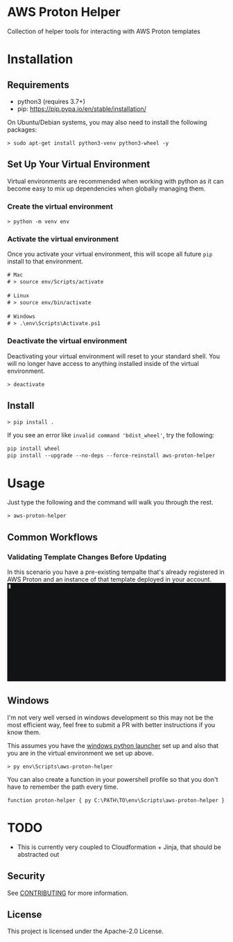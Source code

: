 # AWS Proton Helper
Collection of helper tools for interacting with AWS Proton templates

# Installation
## Requirements
* python3 (requires 3.7+)
* pip: https://pip.pypa.io/en/stable/installation/

On Ubuntu/Debian systems, you may also need to install the following packages:
```
> sudo apt-get install python3-venv python3-wheel -y
```

## Set Up Your Virtual Environment
Virtual environments are recommended when working with python as it can become easy to mix up dependencies when globally managing them.

### Create the virtual environment
```
> python -m venv env
```

### Activate the virtual environment
Once you activate your virtual environment, this will scope all future `pip` install to that environment.

```
# Mac
# > source env/Scripts/activate

# Linux
# > source env/bin/activate

# Windows
# > .\env\Scripts\Activate.ps1
```

### Deactivate the virtual environment
Deactivating your virtual environment will reset to your standard shell. You will no longer have access to anything installed inside of the virtual environment.

```
> deactivate
```

## Install
```
> pip install .
```

If you see an error like `invalid command 'bdist_wheel'`, try the following:
```
pip install wheel
pip install --upgrade --no-deps --force-reinstall aws-proton-helper
```

# Usage
Just type the following and the command will walk you through the rest.
```
> aws-proton-helper
```

## Common Workflows
### Validating Template Changes Before Updating
In this scenario you have a pre-existing tempalte that's already registered in AWS Proton and an instance of that template deployed in your account.
![demo](assets/record.gif)

## Windows
I'm not very well versed in windows development so this may not be the most efficient way, feel free to submit a PR with better instructions if you know them.

This assumes you have the [windows python launcher](https://docs.python.org/3/using/windows.html) set up and also that you are in the virtual environment we set up above.

```
> py env\Scripts\aws-proton-helper
```

You can also create a function in your powershell profile so that you don't have to remember the path every time.

```
function proton-helper { py C:\PATH\TO\env\Scripts\aws-proton-helper }
```

# TODO
* This is currently very coupled to Cloudformation + Jinja, that should be abstracted out

## Security

See [CONTRIBUTING](CONTRIBUTING.md#security-issue-notifications) for more information.

## License

This project is licensed under the Apache-2.0 License.
